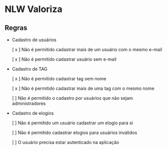 # NLW Valoriza


## Regras

- Cadastro de usuários

  [ x ] Não é permitido cadastrar mais de um usuário com o mesmo e-mail

  [ x ] Não é permitido cadastrar usuário sem e-mail


- Cadastro de TAG  

  [ x ] Não é permitido cadastrar tag sem nome

  [ x ] Não é permitido cadastrar mais de uma tag com o mesmo nome

  [ ] Não é permitido o cadastro por usuários que não sejam administradores


- Cadastro de elogios

  [ ] Não é permitido um usuário cadastrar um elogio para si

  [ ] Não é permitido cadastrar elogios para usuários inválidos

  [ ] O usuário precisa estar autenticado na aplicação